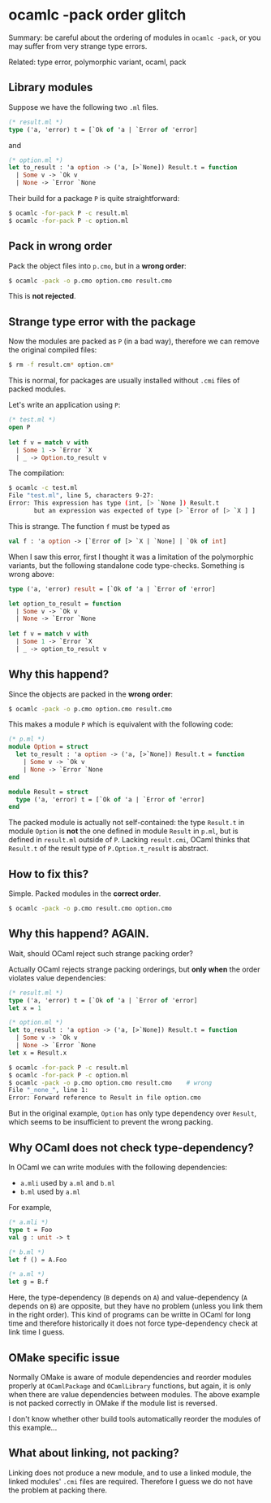ocamlc -pack order glitch
===============================

Summary: be careful about the ordering of modules in `ocamlc -pack`, or you may suffer from very strange type errors.

Related: type error, polymorphic variant, ocaml, pack

Library modules
--------------------------------

Suppose we have the following two `.ml` files.

```ocaml
(* result.ml *)
type ('a, 'error) t = [`Ok of 'a | `Error of 'error]
```

and

```ocaml
(* option.ml *)
let to_result : 'a option -> ('a, [>`None]) Result.t = function
  | Some v -> `Ok v
  | None -> `Error `None
```

Their build for a package `P` is quite straightforward:

```sh
$ ocamlc -for-pack P -c result.ml
$ ocamlc -for-pack P -c option.ml
```

Pack in wrong order
--------------------------------

Pack the object files into `p.cmo`, but in a **wrong order**:

```sh
$ ocamlc -pack -o p.cmo option.cmo result.cmo
```

This is **not rejected**.

Strange type error with the package
-------------------------------------

Now the modules are packed as `P` (in a bad way),
therefore we can remove the original compiled files:

```sh
$ rm -f result.cm* option.cm*
```

This is normal, for packages are usually installed without `.cmi` files of packed modules.

Let's write an application using `P`:

```ocaml
(* test.ml *)
open P
  
let f v = match v with
  | Some 1 -> `Error `X
  | _ -> Option.to_result v
```

The compilation:

```sh
$ ocamlc -c test.ml
File "test.ml", line 5, characters 9-27:
Error: This expression has type (int, [> `None ]) Result.t
       but an expression was expected of type [> `Error of [> `X ] ]
```

This is strange. The function `f` must be typed as

```ocaml
val f : 'a option -> [`Error of [> `X | `None] | `Ok of int]
```

When I saw this error, first I thought it was a limitation of the polymorphic variants, but the following standalone code type-checks. Something is wrong above:

```ocaml
type ('a, 'error) result = [`Ok of 'a | `Error of 'error]

let option_to_result = function
  | Some v -> `Ok v
  | None -> `Error `None
  
let f v = match v with
  | Some 1 -> `Error `X
  | _ -> option_to_result v
```

Why this happend?
-------------------------------------

Since the objects are packed in the **wrong order**:
	   
```sh
$ ocamlc -pack -o p.cmo option.cmo result.cmo
```

This makes a module `P` which is equivalent with the following code:

```ocaml
(* p.ml *)
module Option = struct
  let to_result : 'a option -> ('a, [>`None]) Result.t = function
    | Some v -> `Ok v
    | None -> `Error `None
end

module Result = struct
  type ('a, 'error) t = [`Ok of 'a | `Error of 'error]
end
```

The packed module is actually not self-contained:
the type `Result.t` in module `Option` is **not** the one defined in module `Result` in `p.ml`,
but is defined in `result.ml` outside of `P`.
Lacking `result.cmi`, OCaml thinks that `Result.t` of the result type of `P.Option.t_result` is abstract.

How to fix this?
-------------------------------------

Simple. Packed modules in the **correct order**.

```sh
$ ocamlc -pack -o p.cmo result.cmo option.cmo 
```

Why this happend? AGAIN.
-------------------------------------

Wait, should OCaml reject such strange packing order?

Actually OCaml rejects strange packing orderings,
but **only when** the order violates value dependencies:

```ocaml
(* result.ml *)
type ('a, 'error) t = [`Ok of 'a | `Error of 'error]
let x = 1
```

```ocaml
(* option.ml *)
let to_result : 'a option -> ('a, [>`None]) Result.t = function
  | Some v -> `Ok v
  | None -> `Error `None
let x = Result.x
```

```sh
$ ocamlc -for-pack P -c result.ml
$ ocamlc -for-pack P -c option.ml
$ ocamlc -pack -o p.cmo option.cmo result.cmo    # wrong
File "_none_", line 1:
Error: Forward reference to Result in file option.cmo
```

But in the original example, `Option` has only type dependency over `Result`,
which seems to be insufficient to prevent the wrong packing.

Why OCaml does not check type-dependency?
--------------------------------------------

In OCaml we can write modules with the following dependencies:

* `a.mli` used by `a.ml` and `b.ml`
* `b.ml` used by `a.ml`

For example,

```ocaml
(* a.mli *)
type t = Foo
val g : unit -> t
```

```ocaml
(* b.ml *)
let f () = A.Foo
```

```ocaml
(* a.ml *)
let g = B.f
```

Here, the type-dependency (`B` depends on `A`) and value-dependency (`A` depends on `B`) are opposite, but they have no problem (unless you link them in the right order). This kind of programs can be writte in OCaml for long time and therefore historically it does not force type-dependency check at link time I guess.

OMake specific issue
-------------------------------------

Normally OMake is aware of module dependencies and reorder modules properly
at `OCamlPackage` and `OCamlLibrary` functions, but again, it is only when
there are value dependencies between modules.
The above example is not packed correctly in OMake if the module list is reversed.

I don't know whether other build tools automatically reorder the modules of this example...

What about linking, not packing?
-------------------------------------

Linking does not produce a new module, and to use a linked module, the linked modules' `.cmi` files are required. Therefore I guess we do not have the problem at packing there.
